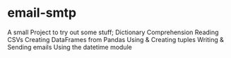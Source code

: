 # email-smtp
A small Project to try out some stuff;
Dictionary Comprehension
Reading CSVs
Creating DataFrames from Pandas
Using & Creating tuples
Writing & Sending emails
Using the datetime module
